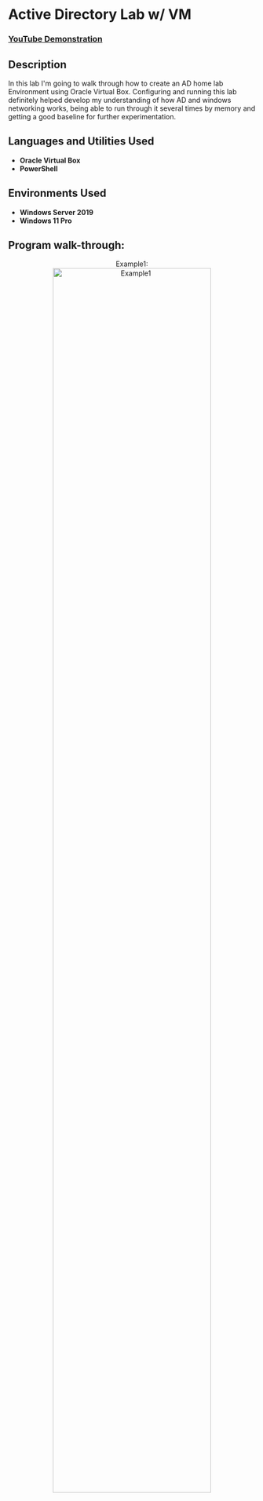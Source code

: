 <h1>Active Directory Lab w/ VM</h1>

 ### [YouTube Demonstration](https://youtu.be/)

<h2>Description</h2>
In this lab I'm going to walk through how to create an AD home lab Environment using Oracle Virtual Box. Configuring and running this lab definitely helped develop my understanding of how AD and windows networking works, being able to run through it several times by memory and getting a good baseline for further experimentation.
<br />


<h2>Languages and Utilities Used</h2>

- <b>Oracle Virtual Box</b>
- <b>PowerShell</b>
  
<h2>Environments Used </h2>

- <b>Windows Server 2019</b>
- <b>Windows 11 Pro</b>

<h2>Program walk-through:</h2>

<p align="center">
Example1: <br/>
<img src="https://i.imgur.com/0IlBKoj.png" height="80%" width="80%" alt="Example1"/>
<br />
</p>

<!--
 ```diff
- text in red
+ text in green
! text in orange
# text in gray
@@ text in purple (and bold)@@
```
--!>

